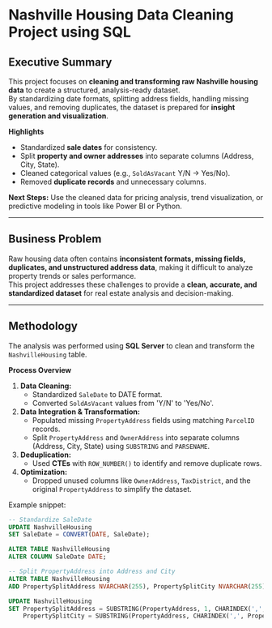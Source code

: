 # Nashville Housing Data Cleaning Project using SQL

## Executive Summary
This project focuses on **cleaning and transforming raw Nashville housing data** to create a structured, analysis-ready dataset.  
By standardizing date formats, splitting address fields, handling missing values, and removing duplicates, the dataset is prepared for **insight generation and visualization**.  

**Highlights**
- Standardized **sale dates** for consistency.  
- Split **property and owner addresses** into separate columns (Address, City, State).  
- Cleaned categorical values (e.g., `SoldAsVacant` Y/N → Yes/No).  
- Removed **duplicate records** and unnecessary columns.  

**Next Steps:** Use the cleaned data for pricing analysis, trend visualization, or predictive modeling in tools like Power BI or Python.

---

## Business Problem
Raw housing data often contains **inconsistent formats, missing fields, duplicates, and unstructured address data**, making it difficult to analyze property trends or sales performance.  
This project addresses these challenges to provide a **clean, accurate, and standardized dataset** for real estate analysis and decision-making.

---

## Methodology
The analysis was performed using **SQL Server** to clean and transform the `NashvilleHousing` table.  

**Process Overview**
1. **Data Cleaning:**  
   - Standardized `SaleDate` to DATE format.  
   - Converted `SoldAsVacant` values from 'Y/N' to 'Yes/No'.  
2. **Data Integration & Transformation:**  
   - Populated missing `PropertyAddress` fields using matching `ParcelID` records.  
   - Split `PropertyAddress` and `OwnerAddress` into separate columns (Address, City, State) using `SUBSTRING` and `PARSENAME`.  
3. **Deduplication:**  
   - Used **CTEs** with `ROW_NUMBER()` to identify and remove duplicate rows.  
4. **Optimization:**  
   - Dropped unused columns like `OwnerAddress`, `TaxDistrict`, and the original `PropertyAddress` to simplify the dataset.  

Example snippet:
```sql
-- Standardize SaleDate
UPDATE NashvilleHousing
SET SaleDate = CONVERT(DATE, SaleDate);

ALTER TABLE NashvilleHousing
ALTER COLUMN SaleDate DATE;

-- Split PropertyAddress into Address and City
ALTER TABLE NashvilleHousing
ADD PropertySplitAddress NVARCHAR(255), PropertySplitCity NVARCHAR(255);

UPDATE NashvilleHousing
SET PropertySplitAddress = SUBSTRING(PropertyAddress, 1, CHARINDEX(',', PropertyAddress) - 1),
    PropertySplitCity = SUBSTRING(PropertyAddress, CHARINDEX(',', PropertyAddress) + 1, LEN(PropertyAddress));

